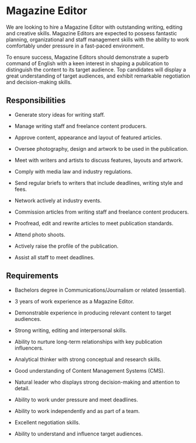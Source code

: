# Magazine Editor

We are looking to hire a Magazine Editor with outstanding writing, editing and creative skills. Magazine Editors are expected to possess fantastic planning, organizational and staff management skills with the ability to work comfortably under pressure in a fast-paced environment.

To ensure success, Magazine Editors should demonstrate a superb command of English with a keen interest in shaping a publication to distinguish the content to its target audience. Top candidates will display a great understanding of target audiences, and exhibit remarkable negotiation and decision-making skills.

## Responsibilities

* Generate story ideas for writing staff.

* Manage writing staff and freelance content producers.

* Approve content, appearance and layout of featured articles.

* Oversee photography, design and artwork to be used in the publication.

* Meet with writers and artists to discuss features, layouts and artwork.

* Comply with media law and industry regulations.

* Send regular briefs to writers that include deadlines, writing style and fees.

* Network actively at industry events.

* Commission articles from writing staff and freelance content producers.

* Proofread, edit and rewrite articles to meet publication standards.

* Attend photo shoots.

* Actively raise the profile of the publication.

* Assist all staff to meet deadlines.

## Requirements

* Bachelors degree in Communications/Journalism or related (essential).

* 3 years of work experience as a Magazine Editor.

* Demonstrable experience in producing relevant content to target audiences.

* Strong writing, editing and interpersonal skills.

* Ability to nurture long-term relationships with key publication influencers.

* Analytical thinker with strong conceptual and research skills.

* Good understanding of Content Management Systems (CMS).

* Natural leader who displays strong decision-making and attention to detail.

* Ability to work under pressure and meet deadlines.

* Ability to work independently and as part of a team.

* Excellent negotiation skills.

* Ability to understand and influence target audiences.

